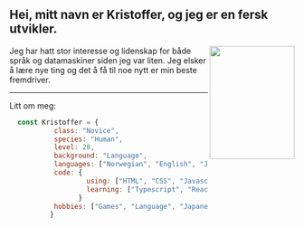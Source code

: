 <h2> Hei, mitt navn er Kristoffer, og jeg er en fersk utvikler. </h2>

<img align="right" src="portrait.png" height="200" width="150">

Jeg har hatt stor interesse og lidenskap for både språk og datamaskiner siden jeg var liten. Jeg elsker å lære nye ting og det å få til noe nytt er min beste fremdriver.


<!--- I'm currently trying to figure out this readme business. ---> 

<hr>

Litt om meg:

```javascript
  const Kristoffer = {
           class: "Novice",
           species: "Human",
           level: 28,
           background: "Language", 
           languages: ["Norwegian", "English", "Japanese"],
           code: {
                   using: ["HTML", "CSS", "Javascript"], 
                   learning: ["Typescript", "React", "Node.js", "Python", "Ruby", "C"],
                 }
           hobbies: ["Games", "Language", "Japanese fiction", "Stories"], 
          }
